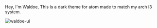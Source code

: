 
Hey, I'm Waldoe, This is a dark theme for atom made to match my arch i3 system. 

![waldoe-ui](http://i.imgur.com/PryqHjI.png "Screenshot")

